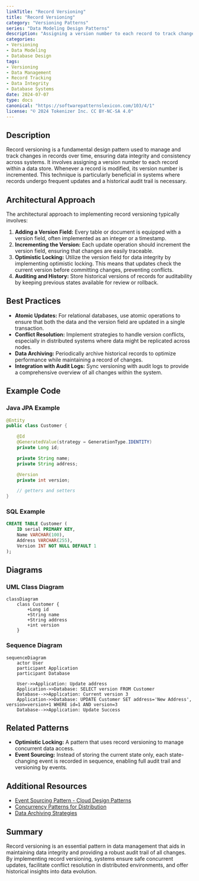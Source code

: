 ```yaml
---
linkTitle: "Record Versioning"
title: "Record Versioning"
category: "Versioning Patterns"
series: "Data Modeling Design Patterns"
description: "Assigning a version number to each record to track changes over time in databases and systems."
categories:
- Versioning
- Data Modeling
- Database Design
tags:
- Versioning
- Data Management
- Record Tracking
- Data Integrity
- Database Systems
date: 2024-07-07
type: docs
canonical: "https://softwarepatternslexicon.com/103/4/1"
license: "© 2024 Tokenizer Inc. CC BY-NC-SA 4.0"
---
```



## Description

Record versioning is a fundamental design pattern used to manage and track changes in records over time, ensuring data integrity and consistency across systems. It involves assigning a version number to each record within a data store. Whenever a record is modified, its version number is incremented. This technique is particularly beneficial in systems where records undergo frequent updates and a historical audit trail is necessary.

## Architectural Approach

The architectural approach to implementing record versioning typically involves:

1. **Adding a Version Field:** Every table or document is equipped with a version field, often implemented as an integer or a timestamp.
2. **Incrementing the Version:** Each update operation should increment the version field, ensuring that changes are easily traceable.
3. **Optimistic Locking:** Utilize the version field for data integrity by implementing optimistic locking. This means that updates check the current version before committing changes, preventing conflicts.
4. **Auditing and History:** Store historical versions of records for auditability by keeping previous states available for review or rollback.

## Best Practices

- **Atomic Updates:** For relational databases, use atomic operations to ensure that both the data and the version field are updated in a single transaction.
- **Conflict Resolution:** Implement strategies to handle version conflicts, especially in distributed systems where data might be replicated across nodes.
- **Data Archiving:** Periodically archive historical records to optimize performance while maintaining a record of changes.
- **Integration with Audit Logs:** Sync versioning with audit logs to provide a comprehensive overview of all changes within the system.

## Example Code

### Java JPA Example

```java
@Entity
public class Customer {

    @Id
    @GeneratedValue(strategy = GenerationType.IDENTITY)
    private Long id;

    private String name;
    private String address;

    @Version
    private int version;

    // getters and setters
}
```

### SQL Example

```sql
CREATE TABLE Customer (
    ID serial PRIMARY KEY,
    Name VARCHAR(100),
    Address VARCHAR(255),
    Version INT NOT NULL DEFAULT 1
);
```

## Diagrams

### UML Class Diagram

```mermaid
classDiagram
    class Customer {
        +Long id
        +String name
        +String address
        +int version
    }
```

### Sequence Diagram

```mermaid
sequenceDiagram
    actor User
    participant Application
    participant Database

    User->>Application: Update address
    Application->>Database: SELECT version FROM Customer
    Database-->>Application: Current version 3
    Application->>Database: UPDATE Customer SET address='New Address', version=version+1 WHERE id=1 AND version=3
    Database-->>Application: Update Success
```

## Related Patterns

- **Optimistic Locking:** A pattern that uses record versioning to manage concurrent data access.
- **Event Sourcing:** Instead of storing the current state only, each state-changing event is recorded in sequence, enabling full audit trail and versioning by events.

## Additional Resources

- [Event Sourcing Pattern - Cloud Design Patterns](https://example.com/event-sourcing)
- [Concurrency Patterns for Distribution](https://example.com/concurrency-patterns)
- [Data Archiving Strategies](https://example.com/data-archiving)

## Summary

Record versioning is an essential pattern in data management that aids in maintaining data integrity and providing a robust audit trail of all changes. By implementing record versioning, systems ensure safe concurrent updates, facilitate conflict resolution in distributed environments, and offer historical insights into data evolution.
